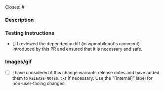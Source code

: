 <!-- Remember about a good descriptive title. -->

Closes: #
<!-- Id number of the GitHub issue this PR addresses. -->

### Description
<!-- Take the time to write a good summary. Why is it needed? What does it do? When fixing bugs try to avoid just writing “See original issue” – clarify what the problem was and how you’ve fixed it. -->

### Testing instructions
<!-- Step-by-step testing instructions. When necessary, break out individual scenarios that need testing, and consider including a checklist for the reviewer to go through. -->

- [] I reviewed the dependency diff (in wpmobilebot's comment) introduced by this PR and ensured that it is necessary and safe.

### Images/gif
<!-- Include before and after images or gifs when appropriate. -->


- [ ] I have considered if this change warrants release notes and have added them to `RELEASE-NOTES.txt` if necessary. Use the "[Internal]" label for non-user-facing changes.

<!-- Pull request guidelines: https://github.com/woocommerce/woocommerce-android/blob/develop/docs/pull-request-guidelines.md -->
